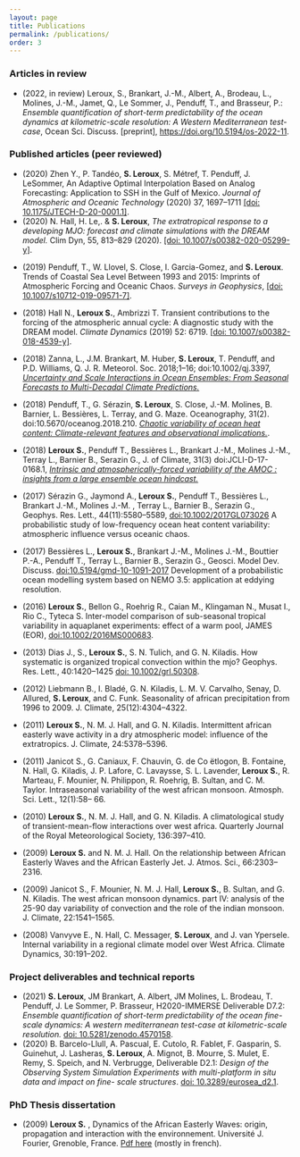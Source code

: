 ```yaml
---
layout: page
title: Publications
permalink: /publications/
order: 3
---
```



### Articles in review
  - (2022, in review)   Leroux, S., Brankart, J.-M., Albert, A., Brodeau, L., Molines, J.-M., Jamet, Q., Le Sommer, J., Penduff, T., and Brasseur, P.: _Ensemble quantification of short-term predictability of the ocean dynamics at kilometric-scale resolution: A Western Mediterranean test-case_, Ocean Sci. Discuss. [preprint], https://doi.org/10.5194/os-2022-11. 

### Published articles (peer reviewed)

* (2020) Zhen Y., P. Tandéo, **S. Leroux**, S. Métref, T. Penduff, J. LeSommer,  An Adaptive Optimal Interpolation Based on Analog Forecasting: Application to SSH in the Gulf of Mexico.  _Journal of Atmospheric and Oceanic Technology_ (2020) 37, 1697–1711 [[doi: 10.1175/JTECH-D-20-0001.1]](https://doi.org/10.1175/JTECH-D-20-0001.1).
* (2020) N. Hall,  H. Le,. & **S. Leroux**,  *The extratropical response to a developing MJO: forecast and climate simulations with the DREAM model.* Clim Dyn, 55, 813–829 (2020). [[doi: 10.1007/s00382-020-05299-y]](https://doi.org/10.1007/s00382-020-05299-y).

 - (2019) Penduff, T., W. Llovel, S. Close, I. Garcia-Gomez, and **S. Leroux**. Trends of Coastal Sea Level Between 1993 and 2015: Imprints of Atmospheric Forcing and Oceanic Chaos. _Surveys in Geophysics_, [[doi: 10.1007/s10712-019-09571-7]](https://doi.org/10.1007/s10712-019-09571-7).  

 - (2018) Hall N., **Leroux S.**, Ambrizzi T. Transient contributions to the forcing of the atmospheric annual cycle: A diagnostic study with the DREAM model. _Climate Dynamics_ (2019) 52: 6719. [[doi: 10.1007/s00382-018-4539-y]](https://doi.org/10.1007/s00382-018-4539-y).

 - (2018) Zanna, L., J.M. Brankart, M. Huber, **S. Leroux**, T. Penduff, and P.D. Williams,  Q. J. R. Meteorol. Soc. 2018;1–16; doi:10.1002/qj.3397, [*Uncertainty and Scale Interactions in Ocean Ensembles: From Seasonal Forecasts to Multi-Decadal Climate Predictions.*](http://dx.doi.org/10.1002/qj.3397)
  
 - (2018) Penduff, T., G. Sérazin, **S. Leroux**, S. Close, J.-M. Molines, B. Barnier, L. Bessières, L. Terray, and G. Maze. Oceanography, 31(2). doi:10.5670/oceanog.2018.210. [*Chaotic variability of ocean heat content: Climate-relevant features and observational implications.*](https://doi.org/10.5670/oceanog.2018.210).

 - (2018) **Leroux S.**, Penduff T., Bessières L.,  Brankart J.-M., Molines J.-M., Terray L., Barnier B., Serazin G., J. of Climate, 31(3) doi:JCLI-D-17-0168.1,  [*Intrinsic and atmospherically-forced variability of the AMOC : insights from a large ensemble ocean hindcast.*](http://dx.doi.org/10.1175/JCLI-D-17-0168.1)
  
- (2017) Sérazin G., Jaymond A., **Leroux S.**, Penduff T., Bessières L.,  Brankart J.-M., Molines J.-M. , Terray L., Barnier B., Serazin G., Geophys. Res. Lett., 44(11):5580–5589, [doi:10.1002/2017GL073026](http://dx.doi.org/10.1002/2017GL073026) A probabilistic study of low-frequency ocean heat content variability: atmospheric influence versus oceanic chaos.

- (2017) Bessières L.,  **Leroux S.**, Brankart J.-M., Molines J.-M., Bouttier P.-A., Penduff T., Terray L., Barnier B., Serazin G., Geosci. Model Dev. Discuss. [doi:10.5194/gmd-10-1091-2017](https://www.geosci-model-dev.net/10/1091/2017/gmd-10-1091-2017.pdf) Development of a probabilistic ocean modelling system based on NEMO 3.5: application at eddying resolution.

- (2016) **Leroux S.**, Bellon G., Roehrig R., Caian M., Klingaman N., Musat I., Rio C.,  Tyteca S. Inter-model comparison of sub-seasonal tropical variability in aquaplanet experiments: effect of a warm pool, JAMES (EOR), [doi:10.1002/2016MS000683](http://onlinelibrary.wiley.com/doi/10.1002/2016MS000683/abstract).
- (2013) Dias J., S., **Leroux S.**, S. N. Tulich, and G. N. Kiladis. How systematic is organized tropical convection within the mjo? Geophys. Res. Lett., 40:1420–1425 [doi: 10.1002/grl.50308](https://doi.org/10.1002/grl.50308).
- (2012) Liebmann B., I. Bladé, G. N. Kiladis, L. M. V. Carvalho, Senay, D. Allured, **S. Leroux**, and C. Funk. Seasonality of african precipitation from 1996 to 2009. J. Climate, 25(12):4304–4322.
- (2011) **Leroux S.**, N. M. J. Hall, and G. N. Kiladis. Intermittent african easterly wave activity in a dry atmospheric model: influence of the extratropics. J. Climate, 24:5378–5396.
- (2011) Janicot S., G. Caniaux, F. Chauvin, G. de Co ̈etlogon, B. Fontaine, N. Hall, G. Kiladis, J. P. Lafore, C. Lavaysse, S. L. Lavender, **Leroux S.**, R. Marteau, F. Mounier, N. Philippon, R. Roehrig, B. Sultan, and C. M. Taylor. Intraseasonal variability of the west african monsoon. Atmosph. Sci. Lett., 12(1):58– 66.
- (2010) **Leroux S.**, N. M. J. Hall, and G. N. Kiladis. A climatological study of transient-mean-flow interactions over west africa. Quarterly Journal of the Royal Meteorological Society, 136:397–410.
- (2009) **Leroux S.** and N. M. J. Hall. On the relationship between African Easterly Waves and the African Easterly Jet. J. Atmos. Sci., 66:2303–2316.
- (2009) Janicot S., F. Mounier, N. M. J. Hall, **Leroux S.**, B. Sultan, and G. N. Kiladis. The west african monsoon dynamics. part IV: analysis of the 25-90 day variability of convection and the role of the indian monsoon. J. Climate, 22:1541–1565.
- (2008) Vanvyve E., N. Hall, C. Messager, **S. Leroux**, and J. van Ypersele. Internal variability in a regional climate model over West Africa. Climate Dynamics, 30:191–202.


### Project deliverables and technical reports

- (2021)  **S. Leroux**, JM Brankart, A. Albert, JM Molines, L. Brodeau, T. Penduff, J. Le Sommer, P. Brasseur, H2020-IMMERSE Deliverable D7.2: *Ensemble quantification of short-term predictability of the ocean fine-scale dynamics: A western mediterranean test-case at kilometric-scale resolution.* [doi: 10.5281/zenodo.4570158](https://www.doi.org/10.5281/zenodo.4570158).
- (2020) B. Barcelo-Llull, A. Pascual,  E. Cutolo, R. Fablet, F. Gasparin, S. Guinehut,  J. Lasheras, **S.  Leroux**, A. Mignot, B. Mourre, S.  Mulet, E. Remy, S. Speich,  and N. Verbrugge, Deliverable D2.1: *Design of the Observing System Simulation Experiments with multi-platform in situ data and impact on fine- scale structures*. [doi: 10.3289/eurosea\_d2.1](https://doi.org/10.3289/eurosea_d2.1).

### PhD Thesis dissertation

- (2009) **Leroux S.** , Dynamics of the African Easterly Waves: origin, propagation and interaction with the environnement.  Université J. Fourier, Grenoble, France. [Pdf here](https://tel.archives-ouvertes.fr/tel-00434322/document)  (mostly in french).
